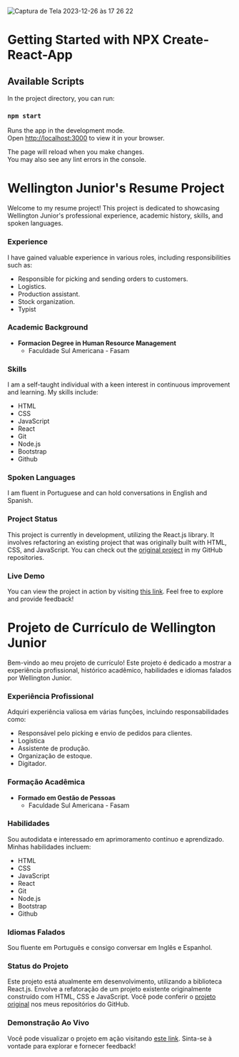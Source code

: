 ![Captura de Tela 2023-12-26 às 17 26 22](https://github.com/Wellington2708/resume/assets/110790543/95169172-5ec2-4c38-ab52-f496f365af84)

# Getting Started with NPX Create-React-App

## Available Scripts

In the project directory, you can run:

### `npm start`

Runs the app in the development mode.\
Open [http://localhost:3000](http://localhost:3000) to view it in your browser.

The page will reload when you make changes.\
You may also see any lint errors in the console.

# Wellington Junior's Resume Project

Welcome to my resume project! This project is dedicated to showcasing Wellington Junior's professional experience, academic history, skills, and spoken languages.

### Experience
I have gained valuable experience in various roles, including responsibilities such as:
- Responsible for picking and sending orders to customers.
- Logistics.
- Production assistant.
- Stock organization.
- Typist

### Academic Background

- **Formacion Degree in Human Resource Management**
  - Faculdade Sul Americana - Fasam

### Skills

I am a self-taught individual with a keen interest in continuous improvement and learning. My skills include:

- HTML
- CSS
- JavaScript
- React
- Git
- Node.js
- Bootstrap
- Github

### Spoken Languages

I am fluent in Portuguese and can hold conversations in English and Spanish.


### Project Status
This project is currently in development, utilizing the React.js library. It involves refactoring an existing project that was originally built with HTML, CSS, and JavaScript. You can check out the [original project](https://github.com/Wellington2708/curriculo) in my GitHub repositories.

### Live Demo
You can view the project in action by visiting [this link](https://curriculo-pied.vercel.app/). Feel free to explore and provide feedback!




# Projeto de Currículo de Wellington Junior

Bem-vindo ao meu projeto de currículo! Este projeto é dedicado a mostrar a experiência profissional, histórico acadêmico, habilidades e idiomas falados por Wellington Junior.

### Experiência Profissional
Adquiri experiência valiosa em várias funções, incluindo responsabilidades como:
- Responsável pelo picking e envio de pedidos para clientes.
- Logística
- Assistente de produção.
- Organização de estoque.
- Digitador.

### Formação Acadêmica

- **Formado em Gestão de Pessoas**
  - Faculdade Sul Americana - Fasam

### Habilidades

Sou autodidata e interessado em aprimoramento contínuo e aprendizado. Minhas habilidades incluem:

- HTML
- CSS
- JavaScript
- React
- Git
- Node.js
- Bootstrap
- Github

### Idiomas Falados

Sou fluente em Português e consigo conversar em Inglês e Espanhol.


### Status do Projeto
Este projeto está atualmente em desenvolvimento, utilizando a biblioteca React.js. Envolve a refatoração de um projeto existente originalmente construído com HTML, CSS e JavaScript. Você pode conferir o [projeto original](https://github.com/Wellington2708/curriculo) nos meus repositórios do GitHub.

### Demonstração Ao Vivo
Você pode visualizar o projeto em ação visitando [este link](https://curriculo-pied.vercel.app/). Sinta-se à vontade para explorar e fornecer feedback!






